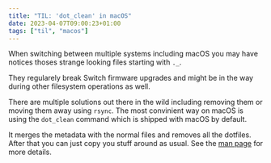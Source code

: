 ```yaml
---
title: "TIL: 'dot_clean' in macOS"
date: 2023-04-07T09:00:23+01:00
tags: ["til", "macos"]
---
```

When switching between multiple systems including macOS you may have notices thoses strange looking files starting with `._`.

They regularely break Switch firmware upgrades and might be in the way during other filesystem operations as well.

There are multiple solutions out there in the wild including removing them or moving them away using `rsync`. The most convinient way on macOS is using the `dot_clean` command which is shipped with macOS by default.

It merges the metadata with the normal files and removes all the dotfiles. After that you can just copy you stuff around as usual. See the [man page](https://www.unix.com/man-page/osx/1/dot_clean/) for more details.